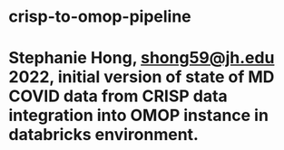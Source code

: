 # crisp-to-omop-pipeline
# Stephanie Hong, shong59@jh.edu 2022, initial version of state of MD COVID data from CRISP data integration into OMOP instance in databricks environment. 
#
